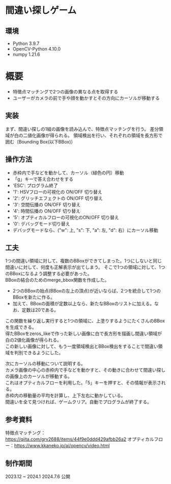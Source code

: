 # 間違い探しゲーム
## 環境  
- Python 3.9.7
- OpenCV-Python 4.10.0
- numpy 1.21.6
# 概要
- 特徴点マッチングで2つの画像の異なる点を取得する
- ユーザーがカメラの前で手や顔を動かすとその方向にカーソルが移動する
## 実装
まず、間違い探しの1組の画像を読み込んで、特徴点マッチングを行う。
差分領域が白の二値化画像が得られる。
領域検出を行い、それぞれの領域を長方形で囲む（Bounding Box(以下BBox)）
## 操作方法
- 赤枠内で手などを動かして、カーソル（緑色の円）移動
- 「g」キーで答え合わせをする
- 'ESC': プログラム終了
- '1': HSVフローの可視化の ON/OFF 切り替え
- '2': グリッチエフェクトの ON/OFF 切り替え
- '3': 空間伝播の ON/OFF 切り替え
- '4': 時間伝播の ON/OFF 切り替え
- '5': オプティカルフローの可視化のON/OFF 切り替え
- '0': デバッグモード切り替え
- デバッグモードなら、("w": 上, "s": 下, "a": 左, "d": 右）にカーソル移動
## 工夫
1つの間違い領域に対して、複数のBBoxができてしまった。1つにしないと同じ間違いに対して、何度も正解表示が出てしまう。
そこで1つの領域に対して、1つのBBoxになるよう調整する必要があった。  
BBoxの結合のためのmerge_bbox関数を作成した。  
- 2つのBBoxの始点(BBoxの左上の頂点)が近いならば、2つを統合して1つのBBoxを新たに作る。
- 加えて、BBoxの面積が定数以上なら、新たなBBoxのリストに加える。なお、定数は20である。  

この関数を繰り返し実行すると1つの領域に、上塗りするようにたくさんのBBoxを生成できる。  
得たBBoxをzeros_likeで作った新しい画像に白で長方形を描画し間違い領域が白の2値化画像が得られる。  
この新しい画像に対して、もう一度領域検出とBBox検出をすることで間違い領域を判別できるようにした。

次にカーソルの移動について説明する。  
カメラ画像の中心の赤枠内で手などを動かすと、その動きに合わせて間違い探しの画像上のカーソルが移動する。  
これはオプティカルフローを利用した。「5」キーを押すと、その情報が表示される。  
赤枠内の移動量の平均を計算し、上下左右に動かしている。  
間違いを全て見つければ、ゲームクリア。自動でプログラムが終了する。
## 参考資料
特徴点マッチング：https://qiita.com/grv2688/items/44f9e0ddd429afbb26a2
オプティカルフロー：https://www.kkaneko.jp/ai/opencv/video.html
## 制作期間
2023.12 ~ 2024.1
2024.7.6 公開
